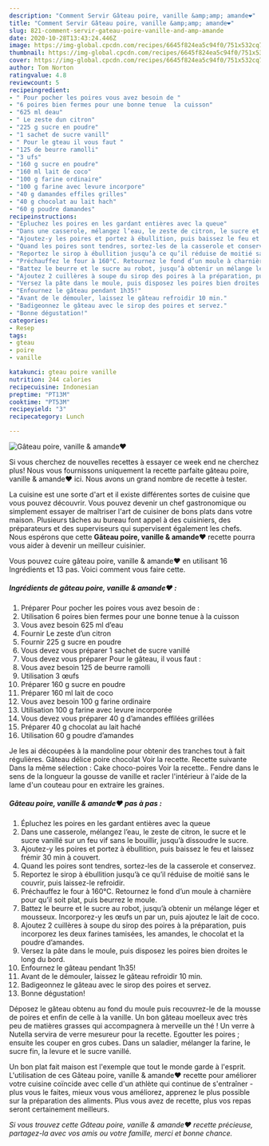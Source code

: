 ```yaml
---
description: "Comment Servir Gâteau poire, vanille &amp;amp; amande❤"
title: "Comment Servir Gâteau poire, vanille &amp;amp; amande❤"
slug: 821-comment-servir-gateau-poire-vanille-and-amp-amande
date: 2020-10-28T13:43:24.446Z
image: https://img-global.cpcdn.com/recipes/6645f824ea5c94f0/751x532cq70/gateau-poire-vanille-amande❤-photo-principale-de-la-recette.jpg
thumbnail: https://img-global.cpcdn.com/recipes/6645f824ea5c94f0/751x532cq70/gateau-poire-vanille-amande❤-photo-principale-de-la-recette.jpg
cover: https://img-global.cpcdn.com/recipes/6645f824ea5c94f0/751x532cq70/gateau-poire-vanille-amande❤-photo-principale-de-la-recette.jpg
author: Tom Norton
ratingvalue: 4.8
reviewcount: 5
recipeingredient:
- " Pour pocher les poires vous avez besoin de "
- "6 poires bien fermes pour une bonne tenue  la cuisson"
- "625 ml deau"
- " Le zeste dun citron"
- "225 g sucre en poudre"
- "1 sachet de sucre vanill"
- " Pour le gteau il vous faut "
- "125 de beurre ramolli"
- "3 ufs"
- "160 g sucre en poudre"
- "160 ml lait de coco"
- "100 g farine ordinaire"
- "100 g farine avec levure incorpore"
- "40 g damandes effiles grilles"
- "40 g chocolat au lait hach"
- "60 g poudre damandes"
recipeinstructions:
- "Épluchez les poires en les gardant entières avec la queue"
- "Dans une casserole, mélangez l’eau, le zeste de citron, le sucre et le sucre vanillé sur un feu vif sans le bouillir, jusqu’à dissoudre le sucre."
- "Ajoutez-y les poires et portez à ébullition, puis baissez le feu et laissez frémir 30 min à couvert."
- "Quand les poires sont tendres, sortez-les de la casserole et conservez."
- "Reportez le sirop à ébullition jusqu’à ce qu’il réduise de moitié sans le couvrir, puis laissez-le refroidir."
- "Préchauffez le four à 160°C. Retournez le fond d’un moule à charnière pour qu’il soit plat, puis beurrez le moule."
- "Battez le beurre et le sucre au robot, jusqu’à obtenir un mélange léger et mousseux. Incorporez-y les œufs un par un, puis ajoutez le lait de coco."
- "Ajoutez 2 cuillères à soupe du sirop des poires à la préparation, puis incorporez les deux farines tamisées, les amandes, le chocolat et la poudre d’amandes."
- "Versez la pâte dans le moule, puis disposez les poires bien droites le long du bord."
- "Enfournez le gâteau pendant 1h35!"
- "Avant de le démouler, laissez le gâteau refroidir 10 min."
- "Badigeonnez le gâteau avec le sirop des poires et servez."
- "Bonne dégustation!"
categories:
- Resep
tags:
- gteau
- poire
- vanille

katakunci: gteau poire vanille 
nutrition: 244 calories
recipecuisine: Indonesian
preptime: "PT13M"
cooktime: "PT53M"
recipeyield: "3"
recipecategory: Lunch

---
```



![Gâteau poire, vanille &amp; amande❤](https://img-global.cpcdn.com/recipes/6645f824ea5c94f0/751x532cq70/gateau-poire-vanille-amande❤-photo-principale-de-la-recette.jpg)

Si vous cherchez de nouvelles recettes à essayer ce week end ne cherchez plus! Nous vous fournissons uniquement la recette parfaite gâteau poire, vanille &amp; amande❤ ici. Nous avons un grand nombre de recette à tester.

La cuisine est une sorte d'art et il existe différentes sortes de cuisine que vous pouvez découvrir. Vous pouvez devenir un chef gastronomique ou simplement essayer de maîtriser l'art de cuisiner de bons plats dans votre maison. Plusieurs tâches au bureau font appel à des cuisiniers, des préparateurs et des superviseurs qui supervisent également les chefs. Nous espérons que cette <strong> Gâteau poire, vanille &amp; amande❤ </strong> recette pourra vous aider à devenir un meilleur cuisinier.

<!--inarticleads1-->

Vous pouvez cuire gâteau poire, vanille &amp; amande❤ en utilisant 16 Ingrédients et 13 pas. Voici comment vous faire cette.

##### Ingrédients de gâteau poire, vanille &amp; amande❤ :

1. Préparer  Pour pocher les poires vous avez besoin de :
1. Utilisation 6 poires bien fermes pour une bonne tenue à la cuisson
1. Vous avez besoin 625 ml d’eau
1. Fournir  Le zeste d’un citron
1. Fournir 225 g sucre en poudre
1. Vous devez vous préparer 1 sachet de sucre vanillé
1. Vous devez vous préparer  Pour le gâteau, il vous faut :
1. Vous avez besoin 125 de beurre ramolli
1. Utilisation 3 œufs
1. Préparer 160 g sucre en poudre
1. Préparer 160 ml lait de coco
1. Vous avez besoin 100 g farine ordinaire
1. Utilisation 100 g farine avec levure incorporée
1. Vous devez vous préparer 40 g d’amandes effilées grillées
1. Préparer 40 g chocolat au lait haché
1. Utilisation 60 g poudre d’amandes


Je les ai découpées à la mandoline pour obtenir des tranches tout à fait régulières. Gâteau délice poire chocolat Voir la recette. Recette suivante Dans la même sélection : Cake choco-poires Voir la recette.. Fendre dans le sens de la longueur la gousse de vanille et racler l&#39;intérieur à l&#39;aide de la lame d&#39;un couteau pour en extraire les graines. 

<!--inarticleads2-->

##### Gâteau poire, vanille &amp; amande❤ pas à pas :

1. Épluchez les poires en les gardant entières avec la queue
1. Dans une casserole, mélangez l’eau, le zeste de citron, le sucre et le sucre vanillé sur un feu vif sans le bouillir, jusqu’à dissoudre le sucre.
1. Ajoutez-y les poires et portez à ébullition, puis baissez le feu et laissez frémir 30 min à couvert.
1. Quand les poires sont tendres, sortez-les de la casserole et conservez.
1. Reportez le sirop à ébullition jusqu’à ce qu’il réduise de moitié sans le couvrir, puis laissez-le refroidir.
1. Préchauffez le four à 160°C. Retournez le fond d’un moule à charnière pour qu’il soit plat, puis beurrez le moule.
1. Battez le beurre et le sucre au robot, jusqu’à obtenir un mélange léger et mousseux. Incorporez-y les œufs un par un, puis ajoutez le lait de coco.
1. Ajoutez 2 cuillères à soupe du sirop des poires à la préparation, puis incorporez les deux farines tamisées, les amandes, le chocolat et la poudre d’amandes.
1. Versez la pâte dans le moule, puis disposez les poires bien droites le long du bord.
1. Enfournez le gâteau pendant 1h35!
1. Avant de le démouler, laissez le gâteau refroidir 10 min.
1. Badigeonnez le gâteau avec le sirop des poires et servez.
1. Bonne dégustation!


Déposez le gâteau obtenu au fond du moule puis recouvrez-le de la mousse de poires et enfin de celle à la vanille. Un bon gâteau moelleux avec très peu de matières grasses qui accompagnera à merveille un thé ! Un verre à Nutella servira de verre mesureur pour la recette. Egoutter les poires ; ensuite les couper en gros cubes. Dans un saladier, mélanger la farine, le sucre fin, la levure et le sucre vanillé. 

<!--inarticleads1-->

<p>
Un bon plat fait maison est l'exemple que tout le monde garde à l'esprit. L'utilisation de ces Gâteau poire, vanille &amp; amande❤ recette pour améliorer votre cuisine coïncide avec celle d'un athlète qui continue de s'entraîner - plus vous le faites, mieux vous vous améliorez, apprenez le plus possible sur la préparation des aliments. Plus vous avez de recette, plus vos repas seront certainement meilleurs.
</p>

<p>
<i>Si vous trouvez cette Gâteau poire, vanille &amp; amande❤ recette précieuse, partagez-la avec vos amis ou votre famille, merci et bonne chance.</i>
</p>
